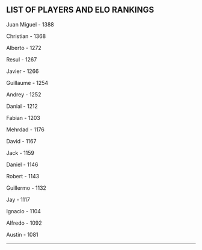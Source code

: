 ## LIST OF PLAYERS AND ELO RANKINGS


Juan Miguel - 1388


Christian - 1368


Alberto - 1272


Resul - 1267


Javier - 1266


Guillaume - 1254


Andrey - 1252


Danial - 1212


Fabian - 1203


Mehrdad - 1176


David - 1167


Jack - 1159


Daniel - 1146


Robert - 1143


Guillermo - 1132


Jay - 1117


Ignacio - 1104


Alfredo - 1092


Austin - 1081



--------------------------------------------------------------
